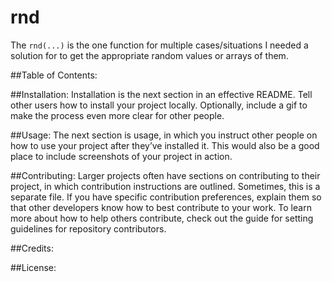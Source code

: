 # rnd
The ```rnd(...)``` is the one function for multiple cases/situations I needed a solution for to get the appropriate random values or arrays of them.

##Table of Contents:

##Installation:
Installation is the next section in an effective README. Tell other users how to install your project locally. Optionally, include a gif to make the process even more clear for other people.

##Usage:
The next section is usage, in which you instruct other people on how to use your project after they’ve installed it. This would also be a good place to include screenshots of your project in action.

##Contributing:
Larger projects often have sections on contributing to their project, in which contribution instructions are outlined. Sometimes, this is a separate file. If you have specific contribution preferences, explain them so that other developers know how to best contribute to your work. To learn more about how to help others contribute, check out the guide for setting guidelines for repository contributors.

##Credits:

##License:
